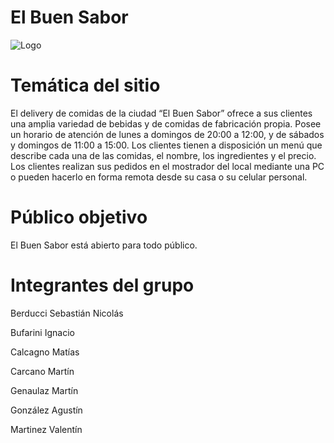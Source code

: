 # El Buen Sabor
![Logo](https://github.com/NicoBerducci/LosEruditos/assets/142543849/4b45d97d-4937-4343-9c43-5b18e1077725)

# Temática del sitio
El delivery de comidas de la ciudad “El Buen Sabor” ofrece a sus clientes una amplia variedad de bebidas y de comidas de fabricación propia. Posee un horario de atención de lunes a domingos de 20:00 a 12:00, y de sábados y domingos de 11:00 a 15:00. Los clientes tienen a disposición un menú que describe cada una de las comidas, el nombre, los ingredientes y el precio. Los clientes realizan sus pedidos en el mostrador del local mediante una PC o pueden hacerlo en forma remota desde su casa o su celular personal.

# Público objetivo
El Buen Sabor está abierto para todo público.

# Integrantes del grupo

Berducci Sebastián Nicolás 

Bufarini Ignacio

Calcagno Matías 

Carcano Martín 

Genaulaz Martín 

González Agustín

Martinez Valentín 
